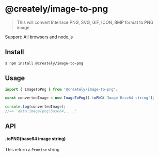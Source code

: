 # @creately/image-to-png

> This will convert Interlace PNG, SVG, GIF, ICON, BMP format to PNG image.

Support: All browsers and node.js

## Install

```
$ npm install @creately/image-to-png
```

## Usage

```js
import { ImageToPng } from '@creately/image-to-png';

const convertedImage = new ImageToPng().toPNG('Image Base64 string');

console.log(convertedImage);
//=> 'data:image/png;base64,....'
```

## API

#### .toPNG(base64 image string)

This return a `Promise` string.
